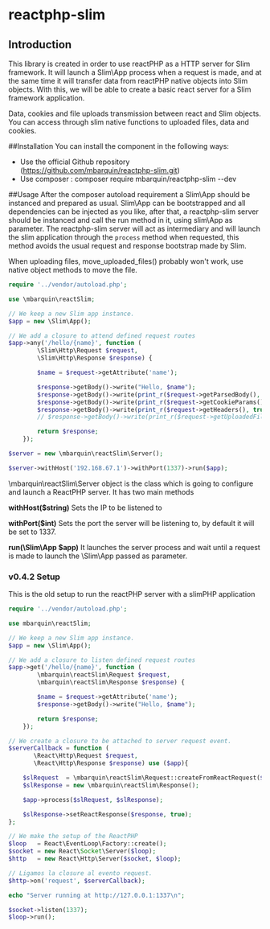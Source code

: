 reactphp-slim
========

Introduction
------------

This library is created in order to use reactPHP as a HTTP server for Slim framework. It will launch a Slim\App process when a request is made, and at the same time it will transfer data from reactPHP native objects into Slim objects. With this, we will be able to create a basic react server for a Slim framework application.

Data, cookies and file uploads transmission between react and Slim objects. You can access through slim native functions to uploaded files, data and cookies.

##Installation
You can install the component in the following ways:

* Use the official Github repository (https://github.com/mbarquin/reactphp-slim.git)
* Use composer : composer require mbarquin/reactphp-slim --dev

##Usage
After the composer autoload requirement a Slim\App should be instanced and prepared as usual. Slim\App can be bootstrapped and all dependencies can be injected as you like, after that, a reactphp-slim server should be instanced and call the run method in it, using slim\App as parameter. The reactphp-slim server will act as intermediary and will launch the slim application through the ``process`` method when requested, this method avoids the usual request and response bootstrap made by Slim.

When uploading files, move_uploaded_files() probably won't work, use native object methods to move the file.

```php
require '../vendor/autoload.php';

use \mbarquin\reactSlim;

// We keep a new Slim app instance.
$app = new \Slim\App();

// We add a closure to attend defined request routes
$app->any('/hello/{name}', function (
        \Slim\Http\Request $request,
        \Slim\Http\Response $response) {

        $name = $request->getAttribute('name');

        $response->getBody()->write("Hello, $name");
        $response->getBody()->write(print_r($request->getParsedBody(), true));
        $response->getBody()->write(print_r($request->getCookieParams(), true));
        $response->getBody()->write(print_r($request->getHeaders(), true));
        // $response->getBody()->write(print_r($request->getUploadedFiles(), true));

        return $response;
    });

$server = new \mbarquin\reactSlim\Server();

$server->withHost('192.168.67.1')->withPort(1337)->run($app);
```

\mbarquin\reactSlim\Server object is the class which is going to configure and launch a ReactPHP server. It has two main methods


**withHost($string)**
Sets the IP to be listened to

**withPort($int)**
Sets the port the server will be listening to, by default it will be set to 1337.

**run(\Slim\App $app)**
It launches the server process and wait until a request is made to launch the \Slim\App passed as parameter.


### v0.4.2 Setup
This is the old setup to run the reactPHP server with a slimPHP application

```php
require '../vendor/autoload.php';

use mbarquin\reactSlim;

// We keep a new Slim app instance.
$app = new \Slim\App();

// We add a closure to listen defined request routes
$app->get('/hello/{name}', function (
        \mbarquin\reactSlim\Request $request,
        \mbarquin\reactSlim\Response $response) {

        $name = $request->getAttribute('name');
        $response->getBody()->write("Hello, $name");

        return $response;
    });

// We create a closure to be attached to server request event.
$serverCallback = function (
       \React\Http\Request $request,
       \React\Http\Response $response) use ($app){

    $slRequest  = \mbarquin\reactSlim\Request::createFromReactRequest($request);
    $slResponse = new \mbarquin\reactSlim\Response();

    $app->process($slRequest, $slResponse);

    $slResponse->setReactResponse($response, true);
};

// We make the setup of the ReactPHP
$loop   = React\EventLoop\Factory::create();
$socket = new React\Socket\Server($loop);
$http   = new React\Http\Server($socket, $loop);

// Ligamos la closure al evento request.
$http->on('request', $serverCallback);

echo "Server running at http://127.0.0.1:1337\n";

$socket->listen(1337);
$loop->run();
```